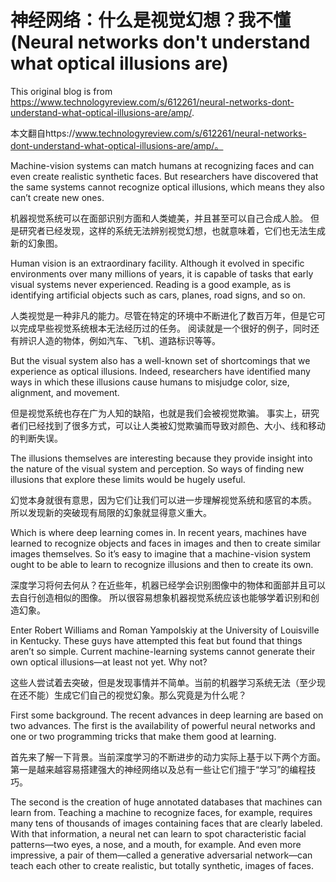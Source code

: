 # 神经网络：什么是视觉幻想？我不懂(Neural networks don't understand what optical illusions are)

This original blog is from https://www.technologyreview.com/s/612261/neural-networks-dont-understand-what-optical-illusions-are/amp/.

本文翻自https://www.technologyreview.com/s/612261/neural-networks-dont-understand-what-optical-illusions-are/amp/。

Machine-vision systems can match humans at recognizing faces and can even create realistic synthetic faces. But researchers have discovered that the same systems cannot recognize optical illusions, which means they also can’t create new ones.

机器视觉系统可以在面部识别方面和人类媲美，并且甚至可以自己合成人脸。
但是研究者已经发现，这样的系统无法辨别视觉幻想，也就意味着，它们也无法生成新的幻象图。

Human vision is an extraordinary facility. Although it evolved in specific environments over many millions of years, it is capable of tasks that early visual systems never experienced. Reading is a good example, as is identifying artificial objects such as cars, planes, road signs, and so on.

人类视觉是一种非凡的能力。尽管在特定的环境中不断进化了数百万年，但是它可以完成早些视觉系统根本无法经历过的任务。
阅读就是一个很好的例子，同时还有辨识人造的物体，例如汽车、飞机、道路标识等等。

But the visual system also has a well-known set of shortcomings that we experience as optical illusions. Indeed, researchers have identified many ways in which these illusions cause humans to misjudge color, size, alignment, and movement.

但是视觉系统也存在广为人知的缺陷，也就是我们会被视觉欺骗。
事实上，研究者们已经找到了很多方式，可以让人类被幻觉欺骗而导致对颜色、大小、线和移动的判断失误。

The illusions themselves are interesting because they provide insight into the nature of the visual system and perception. So ways of finding new illusions that explore these limits would be hugely useful.

幻觉本身就很有意思，因为它们让我们可以进一步理解视觉系统和感官的本质。
所以发现新的突破现有局限的幻象就显得意义重大。

Which is where deep learning comes in. In recent years, machines have learned to recognize objects and faces in images and then to create similar images themselves. So it’s easy to imagine that a machine-vision system ought to be able to learn to recognize illusions and then to create its own.

深度学习将何去何从？在近些年，机器已经学会识别图像中的物体和面部并且可以去自行创造相似的图像。
所以很容易想象机器视觉系统应该也能够学着识别和创造幻象。

Enter Robert Williams and Roman Yampolskiy at the University of Louisville in Kentucky. These guys have attempted this feat but found that things aren’t so simple. Current machine-learning systems cannot generate their own optical illusions—at least not yet. Why not?

这些人尝试着去突破，但是发现事情并不简单。当前的机器学习系统无法（至少现在还不能）生成它们自己的视觉幻象。那么究竟是为什么呢？

First some background. The recent advances in deep learning are based on two advances. The first is the availability of powerful neural networks and one or two programming tricks that make them good at learning.

首先来了解一下背景。当前深度学习的不断进步的动力实际上基于以下两个方面。第一是越来越容易搭建强大的神经网络以及总有一些让它们擅于“学习”的编程技巧。

The second is the creation of huge annotated databases that machines can learn from. Teaching a machine to recognize faces, for example, requires many tens of thousands of images containing faces that are clearly labeled. With that information, a neural net can learn to spot characteristic facial patterns—two eyes, a nose, and a mouth, for example. And even more impressive, a pair of them—called a generative adversarial network—can teach each other to create realistic, but totally synthetic, images of faces.






